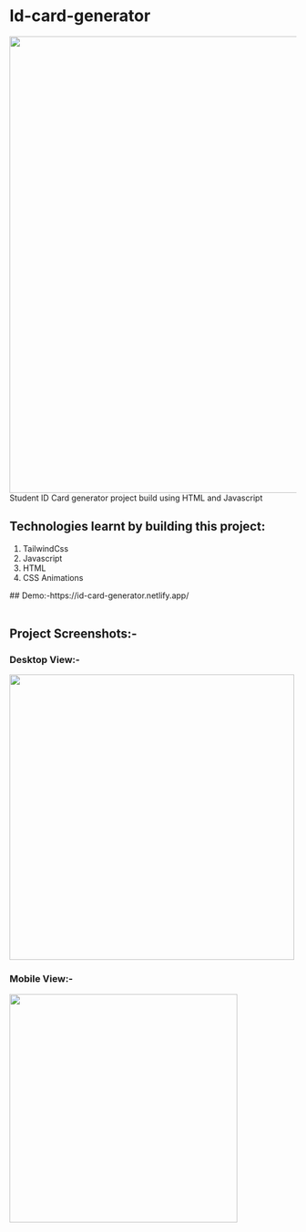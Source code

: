 # Id-card-generator
<img src="https://res.cloudinary.com/dhfpcwwq0/image/upload/v1627474575/project/id-card-generator_axf3zs.png" width="800px">
Student ID Card generator project build using HTML and Javascript

<h2>Technologies learnt by building this project:</h2>
<ol>
  <li>TailwindCss</li>

 <li>Javascript</li>

  <li>HTML</li>
 
  <li>CSS Animations</li>
  </ol>
## Demo:-https://id-card-generator.netlify.app/
<br></br>
<h2>Project Screenshots:-</h2>
<h3>Desktop View:-</h3>
<img src="https://res.cloudinary.com/dhfpcwwq0/image/upload/v1627655624/project/Screenshot_43_ppn8c4.png" width="500px">
<h3>Mobile View:-</h3>
<img src="https://res.cloudinary.com/dhfpcwwq0/image/upload/v1627650508/project/Screenshot_26_k6uxbw.png" height="400px">


